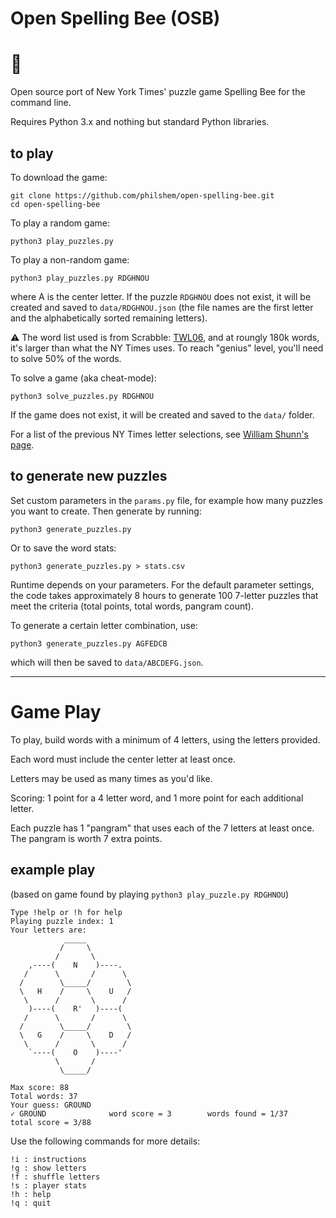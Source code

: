# Open Spelling Bee (OSB)

# 🐝

Open source port of New York Times' puzzle game Spelling Bee for the command line.

Requires Python 3.x and nothing but standard Python libraries.

## to play

To download the game:

    git clone https://github.com/philshem/open-spelling-bee.git
    cd open-spelling-bee

To play a random game:

    python3 play_puzzles.py

To play a non-random game:

    python3 play_puzzles.py RDGHNOU

where A is the center letter. If the puzzle `RDGHNOU` does not exist, it will be created and saved to `data/RDGHNOU.json` (the file names are the first letter and the alphabetically sorted remaining letters).

⚠️ The word list used is from Scrabble: [TWL06](https://www.wordgamedictionary.com/twl06/), and at roungly 180k words, it's larger than what the NY Times uses. To reach "genius" level, you'll need to solve 50% of the words.

To solve a game (aka cheat-mode):

    python3 solve_puzzles.py RDGHNOU

If the game does not exist, it will be created and saved to the `data/` folder. 

For a list of the previous NY Times letter selections, see [William Shunn's page](https://www.shunn.net/bee/?past=1).

## to generate new puzzles

Set custom parameters in the `params.py` file, for example how many puzzles you want to create. Then generate by running:

    python3 generate_puzzles.py

Or to save the word stats:

    python3 generate_puzzles.py > stats.csv

Runtime depends on your parameters. For the default parameter settings, the code takes approximately 8 hours to generate 100 7-letter puzzles that meet the criteria (total points, total words, pangram count).

To generate a certain letter combination, use:

    python3 generate_puzzles.py AGFEDCB

which will then be saved to `data/ABCDEFG.json`.

---

# Game Play

To play, build words with a minimum of 4 letters, using the letters provided.

Each word must include the center letter at least once.

Letters may be used as many times as you'd like.

Scoring: 1 point for a 4 letter word, and 1 more point for each additional letter.

Each puzzle has 1 "pangram" that uses each of the 7 letters at least once. The pangram is worth 7 extra points.



## example play

(based on game found by playing `python3 play_puzzle.py RDGHNOU`)

```
Type !help or !h for help
Playing puzzle index: 1
Your letters are: 
            _____
           /     \
          /       \
    ,----(    N    )----.
   /      \       /      \
  /        \_____/        \
  \   H    /     \    U   /
   \      /       \      /
    )----(    R'   )----(
   /      \       /      \
  /        \_____/        \
  \   G    /     \    D   /
   \      /       \      /
    `----(    O    )----'
          \       /
           \_____/

Max score: 88
Total words: 37
Your guess: GROUND
✓ GROUND              word score = 3        words found = 1/37    total score = 3/88    
```

Use the following commands for more details:
```
!i : instructions
!g : show letters
!f : shuffle letters
!s : player stats
!h : help
!q : quit
```